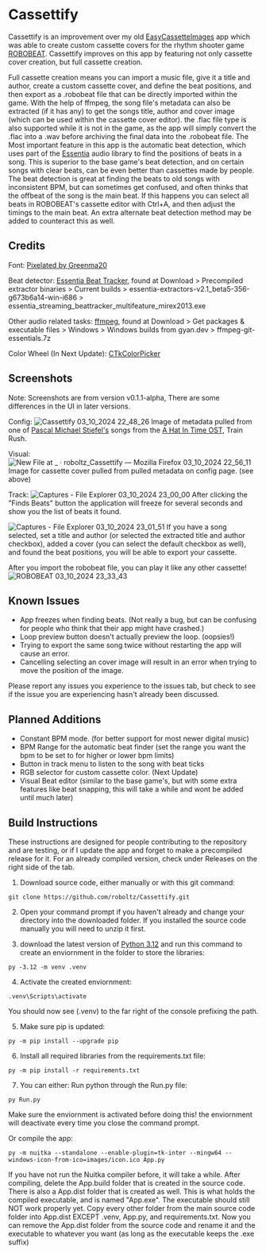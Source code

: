 # Cassettify

Cassettify is an improvement over my old [EasyCassetteImages](https://github.com/roboltz/EasyCassetteImages) app
which was able to create custom cassette covers for the rhythm shooter game [ROBOBEAT](https://store.steampowered.com/app/1456760/ROBOBEAT/).
Cassettify improves on this app by featuring not only cassette cover creation, but full cassette creation.

Full cassette creation means you can import a music file, give it a title and author, create a custom cassette cover, and define the beat positions, and then export as a .robobeat file that can be directly imported within the game.
With the help of ffmpeg, the song file's metadata can also be extracted (if it has any) to get the songs title, author and cover image (which can be used within the cassette cover editor).
the .flac file type is also supported while it is not in the game, as the app will simply convert the .flac into a .wav before archiving the final data into the .robobeat file. The Most important feature in this app is the
automatic beat detection, which uses part of the [Essentia](https://essentia.upf.edu) audio library to find the positions of beats in a song. This is superior to the base game's beat detection, and on certain songs with clear beats, can be even better than cassettes made by people.
The beat detection is great at finding the beats to old songs with inconsistent BPM, but can sometimes get confused, and often thinks that the offbeat of the song is the main beat. If this happens you can select all beats in ROBOBEAT's cassette editor with Ctrl+A, and then adjust the timings to the main beat. An extra alternate beat detection method may be added to counteract this as well.

## Credits
Font: [Pixelated by Greenma20](http://fontstruct.com/fontstructions/show/426637)

Beat detector: [Essentia Beat Tracker](https://essentia.upf.edu), found at Download > Precompiled extractor binaries > Current builds > essentia-extractors-v2.1_beta5-356-g673b6a14-win-i686 > essentia_streaming_beattracker_multifeature_mirex2013.exe

Other audio related tasks: [ffmpeg](https://ffmpeg.org), found at Download > Get packages & executable files > Windows > Windows builds from gyan.dev > ffmpeg-git-essentials.7z

Color Wheel (In Next Update): [CTkColorPicker](https://github.com/Akascape/CTkColorPicker)

## Screenshots
Note: Screenshots are from version v0.1.1-alpha, There are some differences in the UI in later versions.

Config:
![Cassettify 03_10_2024 22_48_26](https://github.com/user-attachments/assets/0cf7a9b4-856c-4525-abb3-2d08d28acad1)
Image of metadata pulled from one of [Pascal Michael Stiefel's](https://open.spotify.com/artist/3FU61shb6MdX8NLBnBauTI?si=Gke0s4uCSs6xX_mEjH4yIQ) songs from the [A Hat In Time OST](https://store.steampowered.com/app/356831/A_Hat_in_Time__Soundtrack/), Train Rush.

Visual:
![New File at _ · roboltz_Cassettify — Mozilla Firefox 03_10_2024 22_56_11](https://github.com/user-attachments/assets/ad58092a-5d14-4334-8622-4fa8d95a5186)
Image for cassette cover pulled from pulled metadata on config page. (see above)

Track:
![Captures - File Explorer 03_10_2024 23_00_00](https://github.com/user-attachments/assets/803ebd32-8764-4449-b2d5-9e450f16ef04)
After clicking the "Finds Beats" button the application will freeze for several seconds and show you the list of beats it found.

![Captures - File Explorer 03_10_2024 23_01_51](https://github.com/user-attachments/assets/9c5ad79b-a310-4165-a0ef-8b7e9cbe7315)
If you have a song selected, set a title and author (or selected the extracted title and author checkbox), added a cover (you can select the default checkbox as well), and found the beat positions, you will be able to export your cassette.

After you import the robobeat file, you can play it like any other cassette!
![ROBOBEAT 03_10_2024 23_33_43](https://github.com/user-attachments/assets/bed4ca83-4159-4a6b-9044-412b2b4907d4)

## Known Issues
* App freezes when finding beats. (Not really a bug, but can be confusing for people who think that their app might have crashed.)
* Loop preview button doesn't actually preview the loop. (oopsies!)
* Trying to export the same song twice without restarting the app will cause an error.
* Cancelling selecting an cover image will result in an error when trying to move the position of the image.

Please report any issues you experience to the issues tab, but check to see if the issue you are experiencing hasn't already been discussed.

## Planned Additions
* Constant BPM mode. (for better support for most newer digital music)
* BPM Range for the automatic beat finder (set the range you want the bpm to be set to for higher or lower bpm limits)
* Button in track menu to listen to the song with beat ticks
* RGB selector for custom cassette color. (Next Update)
* Visual Beat editor (similar to the base game's, but with some extra features like beat snapping, this will take a while and wont be added until much later)

## Build Instructions
These instructions are designed for people contributing to the repository and are testing, or if I update the app and forget to make a precompiled release for it. For an already compiled version, check under Releases on the right side of the tab.

1. Download source code, either manually or with this git command:
```console
git clone https://github.com/roboltz/Cassettify.git
```
2. Open your command prompt if you haven't already and change your directory into the downloaded folder. If you installed the source code manually you will need to unzip it first.

3. download the latest version of [Python 3.12](https://www.python.org/downloads) and run this command to create an enviornment in the folder to store the libraries:
```console
py -3.12 -m venv .venv
```
4. Activate the created enviornment:
```console
.venv\Scripts\activate
```
You should now see (.venv) to the far right of the console prefixing the path.

5. Make sure pip is updated:
```console
py -m pip install --upgrade pip
```
6. Install all required libraries from the requirements.txt file:
```console
py -m pip install -r requirements.txt
```
7. You can either:
Run python through the Run.py file:
```console
py Run.py
```
Make sure the enviornment is activated before doing this! the enviornment will deactivate every time you close the command prompt.

Or compile the app:
```console
py -m nuitka --standalone --enable-plugin=tk-inter --mingw64 --windows-icon-from-ico=images/icon.ico App.py
```
If you have not run the Nuitka compiler before, it will take a while.
After compiling, delete the App.build folder that is created in the source code. There is also a App.dist folder that is created as well. This is what holds the compiled executable, and is named "App.exe".
The executable should still NOT work properly yet. Copy every other folder from the main source code folder into App.dist EXCEPT .venv, App.py, and requirements.txt. Now you can remove the App.dist folder from the source code and rename it and the executable to whatever you want (as long as the executable keeps the .exe suffix)
